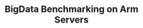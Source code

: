 ---
categories:
- bkk19
description: Covers running BigData/HiBench benchmark on Arm Servers. Topics include:<br
  /> - Results brief<br /> - Parameters tuning for hadoop, spark and flink<br /> -
  Lessons learned<br />
image:
  featured: 'true'
  path: /assets/images/featured-images/bkk19/BKK19-TR05.png
session_attendee_num: '10'
session_id: BKK19-TR05
session_room: Session Room 1 (Lotus 1-2)
session_slot:
  end_time: '2019-04-04 14:25:00'
  start_time: '2019-04-04 14:00:00'
session_speakers:
- speaker_bio: Work in Arm software ecosystem more than 10 years. Want to share my
    recent experience in Big Data.
  speaker_company: LINARO
  speaker_image: /assets/images/speakers/bkk19/guodong-xu
  speaker_location: ''
  speaker_name: Guodong Xu
  speaker_position: Tech Lead
  speaker_username: guodong
session_track: Big Data
tag: session
tags:
- Validation and CI
- Testing
title: BigData Benchmarking on Arm Servers
---